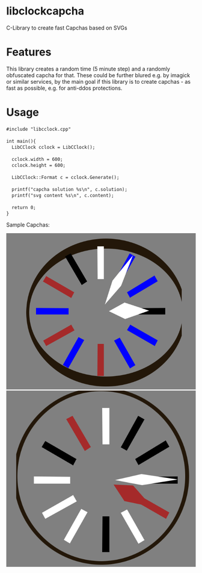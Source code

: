 # libclockcapcha
C-Library to create fast Capchas based on SVGs

# Features
This library creates a random time (5 minute step) and a randomly obfuscated capcha for that. These could be further blured e.g. by imagick or similar services, by the main goal if this library is to create capchas - as fast as possible, e.g. for anti-ddos protections.

# Usage
```
#include "libcclock.cpp"

int main(){
  LibCClock cclock = LibCClock();

  cclock.width = 600;
  cclock.height = 600;

  LibCClock::Format c = cclock.Generate();

  printf("capcha solution %s\n", c.solution);
  printf("svg content %s\n", c.content);

  return 0;
}
```

Sample Capchas:

![Capcha1](capcha1.png?raw=true "Capcha1")
![Capcha2](capcha2.png?raw=true "Capcha2")
